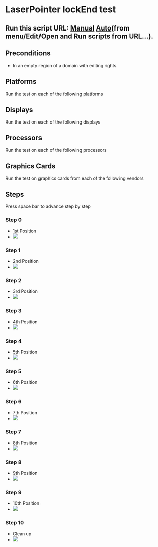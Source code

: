# LaserPointer lockEnd test
## Run this script URL: [Manual](./test.js?raw=true)   [Auto](./testAuto.js?raw=true)(from menu/Edit/Open and Run scripts from URL...).

## Preconditions
- In an empty region of a domain with editing rights.

## Platforms
Run the test on each of the following platforms
## Displays
Run the test on each of the following displays
## Processors
Run the test on each of the following processors
## Graphics Cards
Run the test on graphics cards from each of the following vendors
## Steps
Press space bar to advance step by step

### Step 0
- 1st Position
- ![](./ExpectedImage_00000.png)
### Step 1
- 2nd Position
- ![](./ExpectedImage_00001.png)
### Step 2
- 3rd Position
- ![](./ExpectedImage_00002.png)
### Step 3
- 4th Position
- ![](./ExpectedImage_00003.png)
### Step 4
- 5th Position
- ![](./ExpectedImage_00004.png)
### Step 5
- 6th Position
- ![](./ExpectedImage_00005.png)
### Step 6
- 7th Position
- ![](./ExpectedImage_00006.png)
### Step 7
- 8th Position
- ![](./ExpectedImage_00007.png)
### Step 8
- 9th Position
- ![](./ExpectedImage_00008.png)
### Step 9
- 10th Position
- ![](./ExpectedImage_00009.png)
### Step 10
- Clean up
- ![](./ExpectedImage_00010.png)
